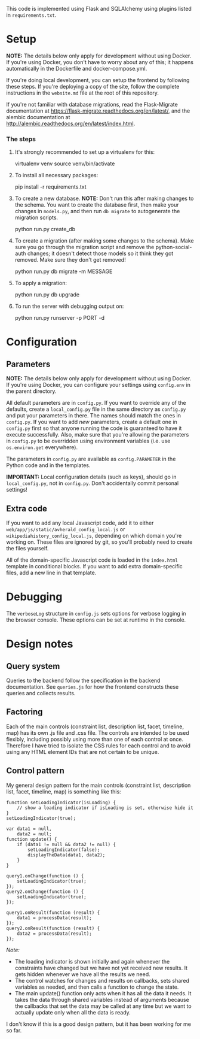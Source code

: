 This code is implemented using Flask and SQLAlchemy using plugins listed in
`requirements.txt`.

Setup
=====

**NOTE:** The details below only apply for development without using Docker. If
you're using Docker, you don't have to worry about any of this; it happens
automatically in the Dockerfile and docker-compose.yml.

If you're doing local development, you can setup the frontend by following
these steps. If you're deploying a copy of the site, follow the complete
instructions in the `website.md` file at the root of this repository.

If you're not familiar with database migrations, read the Flask-Migrate
documentation at https://flask-migrate.readthedocs.org/en/latest/, and the
alembic documentation at http://alembic.readthedocs.org/en/latest/index.html.

### The steps

1. It's strongly recommended to set up a virtualenv for this:

    virtualenv venv
    source venv/bin/activate

2. To install all necessary packages:

    pip install -r requirements.txt

3. To create a new database. **NOTE:** Don't run this after making changes to
   the schema. You want to create the database first, then make your changes in
   `models.py`, and then run `db migrate` to autogenerate the migration
   scripts.

    python run.py create_db

4. To create a migration (after making some changes to the schema). Make sure
   you go through the migration script and remove the python-social-auth
   changes; it doesn't detect those models so it think they got removed. Make
   sure they don't get removed!

    python run.py db migrate -m MESSAGE

5. To apply a migration:

    python run.py db upgrade

6. To run the server with debugging output on:

    python run.py runserver -p PORT -d

Configuration
=============

## Parameters

**NOTE:** The details below only apply for development without using Docker. If
you're using Docker, you can configure your settings using `config.env` in the
parent directory.

All default parameters are in `config.py`. If you want to override any of the
defaults, create a `local_config.py` file in the same directory as `config.py`
and put your parameters in there. The names should match the ones in
`config.py`. If you want to add *new* parameters, create a default one in
`config.py` first so that anyone running the code is guaranteed to have it
execute successfully. Also, make sure that you're allowing the parameters in
`config.py` to be overridden using environment variables (i.e. use
`os.environ.get` everywhere).

The parameters in `config.py` are available as `config.PARAMETER` in the Python
code and in the templates.

**IMPORTANT:** Local configuration details (such as keys), should go in
`local_config.py`, not in `config.py`. Don't accidentally commit personal
settings!

## Extra code

If you want to add any local Javascript code, add it to either
`web/app/js/static/avherald_config_local.js` or
`wikipediahistory_config_local.js`, depending on which domain you're working
on. These files are ignored by git, so you'll probably need to create the files
yourself.

All of the domain-specific Javascript code is loaded in the `index.html`
template in conditional blocks. If you want to add extra domain-specific files,
add a new line in that template.

Debugging
=========

The `verboseLog` structure in `config.js` sets options for verbose logging in
the browser console. These options can be set at runtime in the console.

Design notes
============

Query system
------------

Queries to the backend follow the specification in the backend documentation.
See `queries.js` for how the frontend constructs these queries and collects
results.

Factoring
---------

Each of the main controls (constraint list, description list, facet, timeline,
map) has its own .js file and .css file. The controls are intended to be used
flexibly, including possibly using more than one of each control at once.
Therefore I have tried to isolate the CSS rules for each control and to avoid
using any HTML element IDs that are not certain to be unique.

Control pattern
---------------

My general design pattern for the main controls (constraint list, description
list, facet, timeline, map) is something like this:

	function setLoadingIndicator(isLoading) {
		// show a loading indicator if isLoading is set, otherwise hide it
	}
	setLoadingIndicator(true);

	var data1 = null,
	    data2 = null;
	function update() {
		if (data1 != null && data2 != null) {
			setLoadingIndicator(false);
			displayTheData(data1, data2);
		}
	}

	query1.onChange(function () {
		setLoadingIndicator(true);
	});
	query2.onChange(function () {
		setLoadingIndicator(true);
	});

	query1.onResult(function (result) {
		data1 = processData(result);
	});
	query2.onResult(function (result) {
		data2 = processData(result);
	});

*Note:*

* The loading indicator is shown initially and again whenever the constraints
  have changed but we have not yet received new results. It gets hidden
  whenever we have all the results we need.
* The control watches for changes and results on callbacks, sets shared
  variables as needed, and then calls a function to change the state.
* The main update() function only acts when it has all the data it needs. It
  takes the data through shared variables instead of arguments because the
  callbacks that set the data may be called at any time but we want to actually
  update only when all the data is ready.

I don't know if this is a good design pattern, but it has been working for me
so far.
